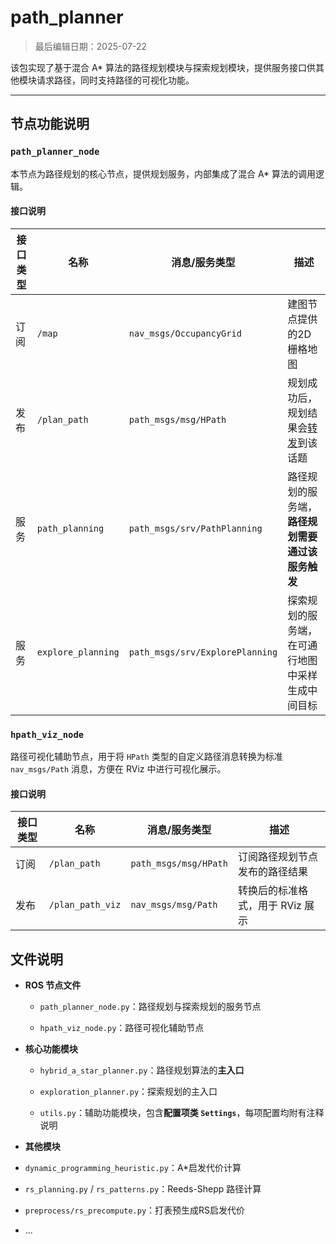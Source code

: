 # path_planner

> 最后编辑日期：2025-07-22

该包实现了基于混合 A* 算法的路径规划模块与探索规划模块，提供服务接口供其他模块请求路径，同时支持路径的可视化功能。

------

## 节点功能说明

###  `path_planner_node`

本节点为路径规划的核心节点，提供规划服务，内部集成了混合 A* 算法的调用逻辑。

#### 接口说明

| 接口类型 | 名称               | 消息/服务类型                   | 描述                                             |
| -------- | ------------------ | ------------------------------- | ------------------------------------------------ |
| 订阅     | `/map`             | `nav_msgs/OccupancyGrid`        | 建图节点提供的2D栅格地图                         |
| 发布     | `/plan_path`       | `path_msgs/msg/HPath`           | 规划成功后，规划结果会<u>转发</u>到该话题        |
| 服务     | `path_planning`    | `path_msgs/srv/PathPlanning`    | 路径规划的服务端，**路径规划需要通过该服务触发** |
| 服务     | `explore_planning` | `path_msgs/srv/ExplorePlanning` | 探索规划的服务端，在可通行地图中采样生成中间目标 |

###  `hpath_viz_node`

路径可视化辅助节点，用于将 `HPath` 类型的自定义路径消息转换为标准 `nav_msgs/Path` 消息，方便在 RViz 中进行可视化展示。

#### 接口说明

| 接口类型 | 名称             | 消息/服务类型         | 描述                             |
| -------- | ---------------- | --------------------- | -------------------------------- |
| 订阅     | `/plan_path`     | `path_msgs/msg/HPath` | 订阅路径规划节点发布的路径结果   |
| 发布     | `/plan_path_viz` | `nav_msgs/msg/Path`   | 转换后的标准格式，用于 RViz 展示 |

## 文件说明

- **ROS 节点文件**
  - `path_planner_node.py`：路径规划与探索规划的服务节点
  
  - `hpath_viz_node.py`：路径可视化辅助节点
  
- **核心功能模块**
  - `hybrid_a_star_planner.py`：路径规划算法的**主入口**

  - `exploration_planner.py`：探索规划的主入口

  - `utils.py`：辅助功能模块，包含**配置项类 `Settings`**，每项配置均附有注释说明

- **其他模块**
- `dynamic_programming_heuristic.py`：A*启发代价计算
  
- `rs_planning.py` / `rs_patterns.py`：Reeds-Shepp 路径计算
  
- `preprocess/rs_precompute.py`：打表预生成RS启发代价
  
- ...

